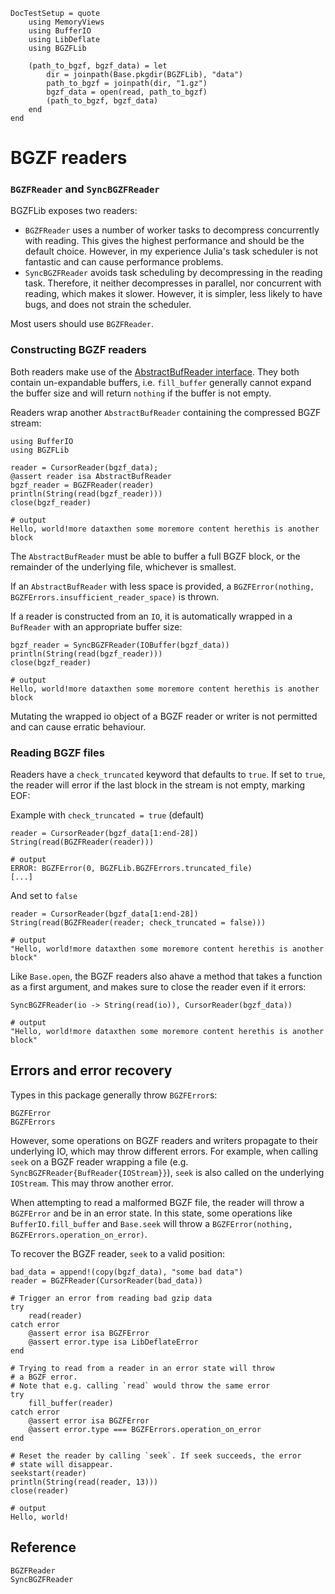 ```@meta
DocTestSetup = quote
    using MemoryViews
    using BufferIO
    using LibDeflate
    using BGZFLib

    (path_to_bgzf, bgzf_data) = let
        dir = joinpath(Base.pkgdir(BGZFLib), "data")
        path_to_bgzf = joinpath(dir, "1.gz")
        bgzf_data = open(read, path_to_bgzf)
        (path_to_bgzf, bgzf_data)
    end
end
```

# BGZF readers
### `BGZFReader` and `SyncBGZFReader`
BGZFLib exposes two readers:

* `BGZFReader` uses a number of worker tasks to decompress concurrently with reading. This gives the highest performance and should be the default choice. However, in my experience Julia's task scheduler is not fantastic and can cause performance problems.
* `SyncBGZFReader` avoids task scheduling by decompressing in the reading task. Therefore, it neither decompresses in parallel, nor concurrent with reading, which makes it slower. However, it is simpler, less likely to have bugs, and does not strain the scheduler.

Most users should use `BGZFReader`.

### Constructing BGZF readers
Both readers make use of the [AbstractBufReader interface](file:///home/jakni/code/BufferIO.jl/docs/build/readers/index.html).
They both contain un-expandable buffers, i.e. `fill_buffer` generally cannot expand the buffer size and will return `nothing` if the buffer is not empty.

Readers wrap another `AbstractBufReader` containing the compressed BGZF stream:

```jldoctest
using BufferIO
using BGZFLib

reader = CursorReader(bgzf_data);
@assert reader isa AbstractBufReader
bgzf_reader = BGZFReader(reader)
println(String(read(bgzf_reader))) 
close(bgzf_reader)

# output
Hello, world!more dataxthen some moremore content herethis is another block
```

The `AbstractBufReader` must be able to buffer a full BGZF block, or the remainder of the underlying file, whichever is smallest.

If an `AbstractBufReader` with less space is provided, a `BGZFError(nothing, BGZFErrors.insufficient_reader_space)` is thrown.

If a reader is constructed from an `IO`, it is automatically wrapped in a `BufReader` with an appropriate buffer size:

```jldoctest
bgzf_reader = SyncBGZFReader(IOBuffer(bgzf_data))
println(String(read(bgzf_reader))) 
close(bgzf_reader)

# output
Hello, world!more dataxthen some moremore content herethis is another block
```

Mutating the wrapped io object of a BGZF reader or writer is not permitted and can cause erratic behaviour.

### Reading BGZF files
Readers have a `check_truncated` keyword that defaults to `true`. If set to `true`, the reader will error if the last block in the stream is not empty, marking EOF:

Example with `check_truncated = true` (default)
```jldoctest
reader = CursorReader(bgzf_data[1:end-28])
String(read(BGZFReader(reader)))

# output
ERROR: BGZFError(0, BGZFLib.BGZFErrors.truncated_file)
[...]
```

And set to `false`
```jldoctest
reader = CursorReader(bgzf_data[1:end-28])
String(read(BGZFReader(reader; check_truncated = false)))

# output
"Hello, world!more dataxthen some moremore content herethis is another block"
```

Like `Base.open`, the BGZF readers also ahave a method that takes a function as a first argument, and makes sure to close the reader even if it errors:

```jldoctest
SyncBGZFReader(io -> String(read(io)), CursorReader(bgzf_data))

# output
"Hello, world!more dataxthen some moremore content herethis is another block"
```

## Errors and error recovery
Types in this package generally throw `BGZFError`s:

```@docs; canonical=false
BGZFError
BGZFErrors
```

However, some operations on BGZF readers and writers propagate to their underlying IO, which may throw different errors.
For example, when calling `seek` on a BGZF reader wrapping a file (e.g. `SyncBGZFReader{BufReader{IOStream}}`), `seek` is also called on the underlying `IOStream`. This may throw another error.

When attempting to read a malformed BGZF file, the reader will throw a `BGZFError` and be in an error state. In this state, some operations like `BufferIO.fill_buffer` and `Base.seek` will throw a `BGZFError(nothing, BGZFErrors.operation_on_error)`.

To recover the BGZF reader, `seek` to a valid position:

```jldoctest
bad_data = append!(copy(bgzf_data), "some bad data")
reader = BGZFReader(CursorReader(bad_data))

# Trigger an error from reading bad gzip data
try
    read(reader)
catch error
    @assert error isa BGZFError
    @assert error.type isa LibDeflateError
end

# Trying to read from a reader in an error state will throw
# a BGZF error.
# Note that e.g. calling `read` would throw the same error
try
    fill_buffer(reader)
catch error
    @assert error isa BGZFError
    @assert error.type === BGZFErrors.operation_on_error
end

# Reset the reader by calling `seek`. If seek succeeds, the error
# state will disappear.
seekstart(reader)
println(String(read(reader, 13)))
close(reader)

# output
Hello, world!

```

## Reference
```@docs; canonical=false
BGZFReader
SyncBGZFReader
```